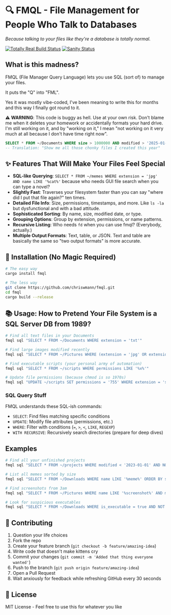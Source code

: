 # 🔍 FMQL - File Management for People Who Talk to Databases

*Because talking to your files like they're a database is totally normal.*

[![Totally Real Build Status](https://img.shields.io/badge/build-passes%20when%20no%20one%20is%20looking-success)](https://github.com/chriswmann/fmql)
[![Sanity Status](https://img.shields.io/badge/sanity-questionable-yellow)](https://github.com/chriswmann/fmql)

## What is this madness?

FMQL (File Manager Query Language) lets you use SQL (sort of) to manage your files.

It puts the "Q" into "FML".

Yes it was mostly vibe-coded, I've been meaning to write this for months and this way I finally got round to it.

⚠️ **WARNING**: This code is buggy as hell. Use at your own risk. Don't blame me when it deletes your homework or accidentally formats your hard drive. I'm still working on it, and by "working on it," I mean "not working on it very much at all because I don't have time right now".


```sql
SELECT * FROM ~/Documents WHERE size > 1000000 AND modified > '2025-01-01'
-- Translation: "Show me all those chonky files I created this year"
```

## ✨ Features That Will Make Your Files Feel Special

- **SQL-like Querying**: `SELECT * FROM ~/memes WHERE extension = 'jpg' AND name LIKE '%cat%'` because who needs GUI file search when you can type a novel?
- **Slightly Fast**: Traverses your filesystem faster than you can say "where did I put that file again?" ten times.
- **Detailed File Info**: Size, permissions, timestamps, and more. Like `ls -la` but dysfunctional and with a bad attitude.
- **Sophisticated Sorting**: By name, size, modified date, or type.
- **Grouping Options**: Group by extension, permissions, or name patterns.
- **Recursive Listing**: Who needs `fd` when you can use fmql? (Everybody, actually.)
- **Multiple Output Formats**: Text, table, or JSON. Text and table are basically the same so "two output formats" is more accurate.

## 🔧 Installation (No Magic Required)

```bash
# The easy way
cargo install fmql

# The less way
git clone https://github.com/chriswmann/fmql.git
cd fmql
cargo build --release
```

## 📚 Usage: How to Pretend Your File System is a SQL Server DB from 1989?

```bash
# Find all text files in your Documents
fmql sql "SELECT * FROM ~/Documents WHERE extension = 'txt'"

# Find large images modified recently
fmql sql "SELECT * FROM ~/Pictures WHERE (extension = 'jpg' OR extension = 'png') AND size > 1000000 AND modified > '2023-06-01'"

# Find executable scripts (your personal army of automation)
fmql sql "SELECT * FROM ~/scripts WHERE permissions LIKE '%x%'"

# Update file permissions (because chmod is so 1970s)
fmql sql "UPDATE ~/scripts SET permissions = '755' WHERE extension = 'sh'"
```

### SQL Query Stuff

FMQL understands these SQL-ish commands:

- `SELECT`: Find files matching specific conditions
- `UPDATE`: Modify file attributes (permissions, etc.)
- `WHERE`: Filter with conditions (`=`, `>`, `<`, `LIKE`, `REGEXP`)
- `WITH RECURSIVE`: Recursively search directories (prepare for deep dives)

## Examples

```bash
# Find all your unfinished projects
fmql sql "SELECT * FROM ~/projects WHERE modified < '2023-01-01' AND NOT name LIKE '%completed%'"

# List all memes sorted by size
fmql sql "SELECT * FROM ~/Downloads WHERE name LIKE '%meme%' ORDER BY size DESC"

# Find screenshots from 3am
fmql sql "SELECT * FROM ~/Pictures WHERE name LIKE '%screenshot%' AND modified LIKE '%03:%'"

# Look for suspicious executables
fmql sql "SELECT * FROM ~/Downloads WHERE is_executable = true AND NOT permission = '755'"
```

## 🤝 Contributing

1. Question your life choices
2. Fork the repo
3. Create your feature branch (`git checkout -b feature/amazing-idea`)
4. Write code that doesn't make kittens cry
5. Commit your changes (`git commit -m 'Added that thing everyone wanted'`)
6. Push to the branch (`git push origin feature/amazing-idea`)
7. Open a Pull Request
8. Wait anxiously for feedback while refreshing GitHub every 30 seconds

## 📜 License

MIT License - Feel free to use this for whatever you like
